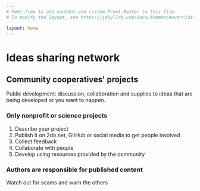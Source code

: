 ```yaml
---
# Feel free to add content and custom Front Matter to this file.
# To modify the layout, see https://jekyllrb.com/docs/themes/#overriding-theme-defaults

layout: home
---
```


# Ideas sharing network
## Community cooperatives' projects
Public development: discussion, collaboration and supplies to ideas that are being developed or you want to happen.
### Only nonprofit **or** science projects
1. Describe your project
2. Publish it on 2do.net, GitHub or social media to get people involved
3. Collect feedback
4. Collaborate with people 
5. Develop using resources provided by the community 

### Authors are responsible for published content
Watch out for scams and warn the others